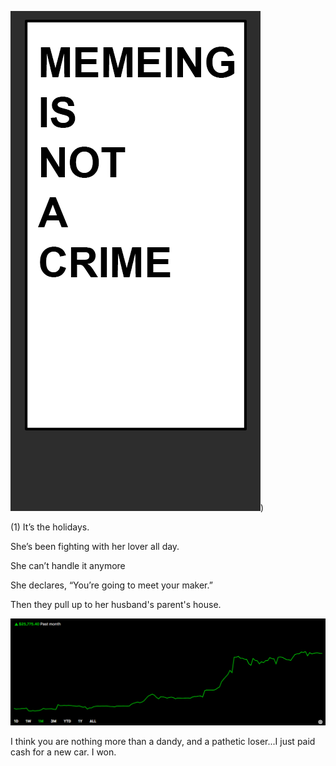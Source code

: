 ![alt text](https://github.com/DavidPynes/memes/blob/main/meme_crime.png))


(1) It’s the holidays. 

She’s been fighting with her lover all day. 

She can’t handle it anymore 

She declares, “You’re going to meet your maker.”

Then they pull up to her husband's parent's house. 

![alt_txt](https://github.com/DavidPynes/memes/blob/main/01.png)

I think you are nothing more than a dandy, and a pathetic loser...I just paid cash for a new car. I won.
